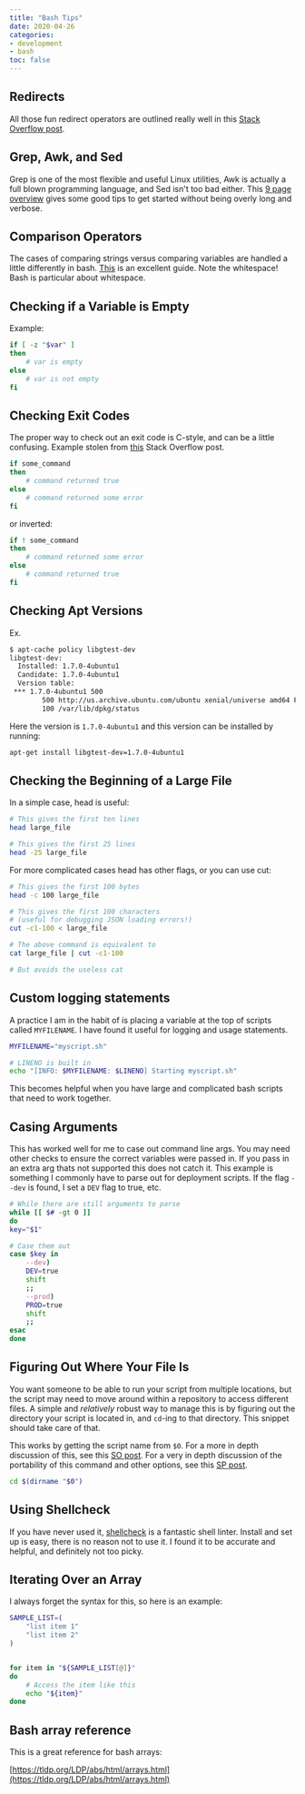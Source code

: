 ```yaml
---
title: "Bash Tips"
date: 2020-04-26
categories:
- development
- bash
toc: false
---
```


## Redirects

All those fun redirect operators are outlined really well in this [Stack Overflow post](https://unix.stackexchange.com/questions/159513/what-are-the-shells-control-and-redirection-operators).

## Grep, Awk, and Sed

Grep is one of the most flexible and useful Linux utilities, Awk is actually a full blown programming language, and Sed isn't too bad either. This [9 page overview](https://www-users.york.ac.uk/~mijp1/teaching/2nd_year_Comp_Lab/guides/grep_awk_sed.pdf) gives some good tips to get started without being overly long and verbose.

## Comparison Operators 

The cases of comparing strings versus comparing variables are handled a little differently in bash. [This](https://www.tldp.org/LDP/abs/html/comparison-ops.html) is an excellent guide. Note the whitespace! Bash is particular about whitespace.

## Checking if a Variable is Empty

Example:

```bash
if [ -z "$var" ]
then
    # var is empty
else
    # var is not empty
fi
```

## Checking Exit Codes

The proper way to check out an exit code is C-style, and can be a little confusing. Example stolen from [this](https://stackoverflow.com/questions/26675681/how-to-check-the-exit-status-using-an-if-statement-using-bash) Stack Overflow post.

```bash
if some_command
then
    # command returned true
else
    # command returned some error
fi
```

or inverted:

```bash
if ! some_command
then
    # command returned some error
else
    # command returned true
fi
```

## Checking Apt Versions

Ex.

```bash
$ apt-cache policy libgtest-dev
libgtest-dev:
  Installed: 1.7.0-4ubuntu1
  Candidate: 1.7.0-4ubuntu1
  Version table:
 *** 1.7.0-4ubuntu1 500
        500 http://us.archive.ubuntu.com/ubuntu xenial/universe amd64 Packages
        100 /var/lib/dpkg/status
```

 Here the version is `1.7.0-4ubuntu1` and this version can be installed by running:

```bash
apt-get install libgtest-dev=1.7.0-4ubuntu1
```

## Checking the Beginning of a Large File 

In a simple case, head is useful:

```bash
# This gives the first ten lines
head large_file 

# This gives the first 25 lines
head -25 large_file 
```

For more complicated cases head has other flags, or you can use cut:

```bash
# This gives the first 100 bytes
head -c 100 large_file 

# This gives the first 100 characters 
# (useful for debugging JSON loading errors!)
cut -c1-100 < large_file

# The above command is equivalent to
cat large_file | cut -c1-100

# But avoids the useless cat
```

## Custom logging statements

A practice I am in the habit of is placing a variable at the top of scripts called `MYFILENAME`. I have found it useful for logging and usage statements.

```bash
MYFILENAME="myscript.sh"

# LINENO is built in 
echo "[INFO: $MYFILENAME: $LINENO] Starting myscript.sh"
```

This becomes helpful when you have large and complicated bash scripts that need to work together.


## Casing Arguments

This has worked well for me to case out command line args. You may need other checks to ensure the correct variables were passed in. If you pass in an extra arg thats not supported this does not catch it. This example is something I commonly have to parse out for deployment scripts. If the flag `--dev` is found, I set a `DEV` flag to true, etc.

```bash
# While there are still arguments to parse
while [[ $# -gt 0 ]]
do
key="$1"

# Case them out
case $key in
    --dev)
    DEV=true
    shift
    ;;
    --prod)
    PROD=true
    shift
    ;;
esac
done
```

## Figuring Out Where Your File Is

You want someone to be able to run your script from multiple locations, but the script may need to move around within a repository to access different files. A simple and _relatively_ robust way to manage this is by figuring out the directory your script is located in, and `cd`-ing to that directory. This snippet should take care of that.

This works by getting the script name from `$0`. For a more in depth discussion of this, see this [SO post](https://unix.stackexchange.com/questions/119929/will-0-always-include-the-path-to-the-script). For a very in depth discussion of the portability of this command and other options, see this [SP post](https://stackoverflow.com/questions/59895/how-to-get-the-source-directory-of-a-bash-script-from-within-the-script-itself).

```bash
cd $(dirname "$0")
```

## Using Shellcheck

If you have never used it, [shellcheck](https://github.com/koalaman/shellcheck) is a fantastic shell linter. Install and set up is easy, there is no reason not to use it. I found it to be accurate and helpful, and definitely not too picky.

## Iterating Over an Array

I always forget the syntax for this, so here is an example:

```bash
SAMPLE_LIST=(
    "list item 1"
    "list item 2"
)


for item in "${SAMPLE_LIST[@]}"
do
    # Access the item like this
    echo "${item}"
done
```

## Bash array reference

This is a great reference for bash arrays: 

[https://tldp.org/LDP/abs/html/arrays.html](https://tldp.org/LDP/abs/html/arrays.html)


